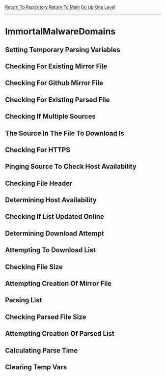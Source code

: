 [Return To Repository](https://github.com/DigitalWarrior/piholeparser/)
[Return To Main](https://github.com/DigitalWarrior/piholeparser/blob/master/RecentRunLogs/Mainlog.md)
[Go Up One Level](https://github.com/DigitalWarrior/piholeparser/blob/master/RecentRunLogs/TopLevelScripts/30-Processing-External-Blacklists.md)
____________________________________
# ImmortalMalwareDomains
## Setting Temporary Parsing Variables
## Checking For Existing Mirror File
## Checking For Github Mirror File
## Checking For Existing Parsed File
## Checking If Multiple Sources
## The Source In The File To Download Is
## Checking For HTTPS
## Pinging Source To Check Host Availability
## Checking File Header
## Determining Host Availability
## Checking If List Updated Online
## Determining Download Attempt
## Attempting To Download List
## Checking File Size
## Attempting Creation Of Mirror File
## Parsing List
## Checking Parsed File Size
## Attempting Creation Of Parsed List
## Calculating Parse Time
## Clearing Temp Vars
